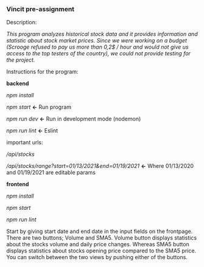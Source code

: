 ### Vincit pre-assignment


Description:

_This program analyzes historical stock data and it provides information and statistic about stock market prices. Since we were working on a budget (Scrooge refused to pay us more than 0,2$ / hour and would not give us access to the top testers of the country), we could not provide testing for the project._

Instructions for the program:

**backend**

_npm install_

_npm start_     **<-** Run program

_npm run dev_   **<-** Run in development mode (nodemon)

_npm run lint_  **<-** Eslint


important urls:

_/api/stocks_

_/api/stocks/range?start=01/13/2021&end=01/19/2021_   **<-** Where 01/13/2020 and 01/19/2021 are editable params



**frontend**


_npm install_

_npm start_

_npm run lint_


Start by giving start date and end date in the input fields on the frontpage. There are two buttons; Volume and SMA5. Volume button displays statistics about the stocks volume and daily price changes. Whereas SMA5 button displays statistics about stocks opening price compared to the SMA5 price. You can switch between the two views by pushing either of the buttons. 



